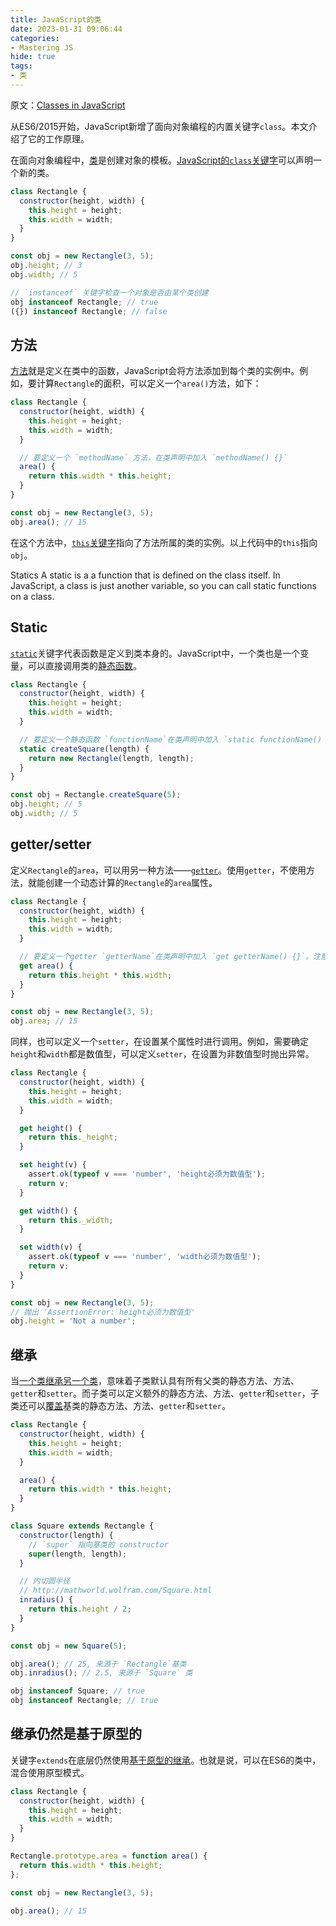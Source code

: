 ```yaml
---
title: JavaScript的类
date: 2023-01-31 09:06:44
categories:
- Mastering JS
hide: true
tags:
- 类
---
```


原文：[Classes in JavaScript](https://masteringjs.io/tutorials/fundamentals/class)

从ES6/2015开始，JavaScript新增了面向对象编程的内置关键字`class`。本文介绍了它的工作原理。

<!-- more -->

在面向对象编程中，[类](https://brilliant.org/wiki/classes-oop/)是创建对象的模板。[JavaScript的`class`关键字](https://developer.mozilla.org/en-US/docs/Web/JavaScript/Reference/Classes)可以声明一个新的类。

```javascript
class Rectangle {
  constructor(height, width) {
    this.height = height;
    this.width = width;
  }
}

const obj = new Rectangle(3, 5);
obj.height; // 3
obj.width; // 5

// `instanceof` 关键字检查一个对象是否由某个类创建
obj instanceof Rectangle; // true
({}) instanceof Rectangle; // false
```

## 方法

[方法](https://brilliant.org/wiki/methods-oop/)就是定义在类中的函数，JavaScript会将方法添加到每个类的实例中。例如，要计算`Rectangle`的面积，可以定义一个`area()`方法，如下：

```javascript
class Rectangle {
  constructor(height, width) {
    this.height = height;
    this.width = width;
  }

  // 要定义一个 `methodName` 方法，在类声明中加入 `methodName() {}`
  area() {
    return this.width * this.height;
  }
}

const obj = new Rectangle(3, 5);
obj.area(); // 15
```

在这个方法中，[`this`关键字](https://developer.mozilla.org/en-US/docs/Web/JavaScript/Reference/Operators/this)指向了方法所属的类的实例。以上代码中的`this`指向`obj`。

Statics
A static is a a function that is defined on the class itself. In JavaScript, a class is just another variable, so you can call static functions on a class.
## Static

[`static`](https://beginnersbook.com/2013/05/static-vs-non-static-methods/)关键字代表函数是定义到类本身的。JavaScript中，一个类也是一个变量，可以直接调用类的[静态函数](https://masteringjs.io/tutorials/fundamentals/static)。

```javascript
class Rectangle {
  constructor(height, width) {
    this.height = height;
    this.width = width;
  }

  // 要定义一个静态函数 `functionName`在类声明中加入 `static functionName() {}`
  static createSquare(length) {
    return new Rectangle(length, length);
  }
}

const obj = Rectangle.createSquare(5);
obj.height; // 5
obj.width; // 5
```

## getter/setter

定义`Rectangle`的`area`，可以用另一种方法——[`getter`](https://developer.mozilla.org/en-US/docs/Web/JavaScript/Reference/Functions/get)。使用`getter`，不使用方法，就能创建一个动态计算的`Rectangle`的`area`属性。

```javascript
class Rectangle {
  constructor(height, width) {
    this.height = height;
    this.width = width;
  }

  // 要定义一个getter `getterName`在类声明中加入 `get getterName() {}`。注意：getter是函数！
  get area() {
    return this.height * this.width;
  }
}

const obj = new Rectangle(3, 5);
obj.area; // 15
```

同样，也可以定义一个`setter`，在设置某个属性时进行调用。例如，需要确定`height`和`width`都是数值型，可以定义`setter`，在设置为非数值型时抛出异常。

```javascript
class Rectangle {
  constructor(height, width) {
    this.height = height;
    this.width = width;
  }

  get height() {
    return this._height;
  }

  set height(v) {
    assert.ok(typeof v === 'number', 'height必须为数值型');
    return v;
  }

  get width() {
    return this._width;
  }

  set width(v) {
    assert.ok(typeof v === 'number', 'width必须为数值型');
    return v;
  }
}

const obj = new Rectangle(3, 5);
// 抛出 'AssertionError: height必须为数值型'
obj.height = 'Not a number';
```

## 继承

当[一个类继承另一个类](https://thecodebarbarian.com/an-overview-of-es6-classes#inheritance)，意味着子类默认具有所有父类的静态方法、方法、`getter`和`setter`。而子类可以定义额外的静态方法、方法、`getter`和`setter`，子类还可以[覆盖](https://en.wikipedia.org/wiki/Method_overriding)基类的静态方法、方法、`getter`和`setter`。

```javascript
class Rectangle {
  constructor(height, width) {
    this.height = height;
    this.width = width;
  }

  area() {
    return this.width * this.height;
  }
}

class Square extends Rectangle {
  constructor(length) {
    // `super` 指向基类的 constructor
    super(length, length);
  }

  // 内切圆半径
  // http://mathworld.wolfram.com/Square.html
  inradius() {
    return this.height / 2;
  }
}

const obj = new Square(5);

obj.area(); // 25, 来源于 `Rectangle`基类
obj.inradius(); // 2.5, 来源于 `Square` 类

obj instanceof Square; // true
obj instanceof Rectangle; // true
```

## 继承仍然是基于原型的

关键字`extends`在底层仍然使用[基于原型的继承](https://masteringjs.io/tutorials/fundamentals/prototype)。也就是说，可以在ES6的类中，混合使用原型模式。

```javascript
class Rectangle {
  constructor(height, width) {
    this.height = height;
    this.width = width;
  }
}

Rectangle.prototype.area = function area() {
  return this.width * this.height;
};

const obj = new Rectangle(3, 5);

obj.area(); // 15
```